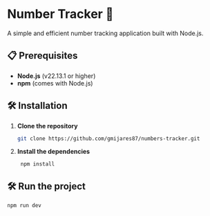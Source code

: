 # Number Tracker 🚀


A simple and efficient number tracking application built with Node.js.

## 📋 Prerequisites

- **Node.js** (v22.13.1 or higher)
- **npm** (comes with Node.js)

## 🛠️ Installation

1. **Clone the repository**
   ```bash
   git clone https://github.com/gmijares87/numbers-tracker.git

2. **Install the dependencies**
    
        npm install

## 🛠️ Run the project

    npm run dev
  